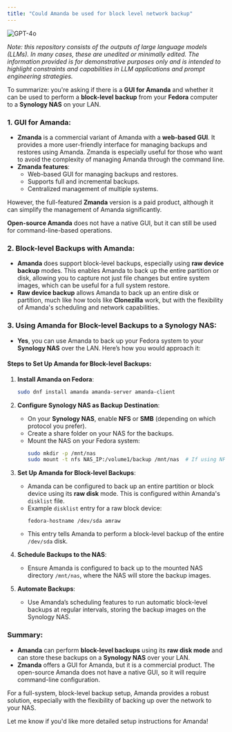 ```yaml
---
title: "Could Amanda be used for block level network backup"
---
```

![GPT-4o](https://img.shields.io/badge/GPT--4o-3333FF?style=for-the-badge&logo=openai&logoColor=white)



*Note: this repository consists of the outputs of large language models (LLMs). In many cases, these are unedited or minimally edited. The information provided is for demonstrative purposes only and is intended to highlight constraints and capabilities in LLM applications and prompt engineering strategies.*


To summarize: you're asking if there is a **GUI for Amanda** and whether it can be used to perform a **block-level backup** from your **Fedora** computer to a **Synology NAS** on your LAN.

### 1. **GUI for Amanda**:
   - **Zmanda** is a commercial variant of Amanda with a **web-based GUI**. It provides a more user-friendly interface for managing backups and restores using Amanda. Zmanda is especially useful for those who want to avoid the complexity of managing Amanda through the command line.
   - **Zmanda features**:
     - Web-based GUI for managing backups and restores.
     - Supports full and incremental backups.
     - Centralized management of multiple systems.

   However, the full-featured **Zmanda** version is a paid product, although it can simplify the management of Amanda significantly.

   **Open-source Amanda** does not have a native GUI, but it can still be used for command-line-based operations.

### 2. **Block-level Backups with Amanda**:
   - **Amanda** does support block-level backups, especially using **raw device backup** modes. This enables Amanda to back up the entire partition or disk, allowing you to capture not just file changes but entire system images, which can be useful for a full system restore.
   - **Raw device backup** allows Amanda to back up an entire disk or partition, much like how tools like **Clonezilla** work, but with the flexibility of Amanda's scheduling and network capabilities.

### 3. **Using Amanda for Block-level Backups to a Synology NAS**:
   - **Yes**, you can use Amanda to back up your Fedora system to your **Synology NAS** over the LAN. Here’s how you would approach it:
   
   #### Steps to Set Up Amanda for Block-level Backups:
   1. **Install Amanda on Fedora**:
      ```bash
      sudo dnf install amanda amanda-server amanda-client
      ```

   2. **Configure Synology NAS as Backup Destination**:
      - On your **Synology NAS**, enable **NFS** or **SMB** (depending on which protocol you prefer).
      - Create a share folder on your NAS for the backups.
      - Mount the NAS on your Fedora system:
        ```bash
        sudo mkdir -p /mnt/nas
        sudo mount -t nfs NAS_IP:/volume1/backup /mnt/nas  # If using NFS
        ```

   3. **Set Up Amanda for Block-level Backups**:
      - Amanda can be configured to back up an entire partition or block device using its **raw disk** mode. This is configured within Amanda's `disklist` file.
      - Example `disklist` entry for a raw block device:
        ```
        fedora-hostname /dev/sda amraw
        ```
      - This entry tells Amanda to perform a block-level backup of the entire `/dev/sda` disk.

   4. **Schedule Backups to the NAS**:
      - Ensure Amanda is configured to back up to the mounted NAS directory `/mnt/nas`, where the NAS will store the backup images.

   5. **Automate Backups**:
      - Use Amanda’s scheduling features to run automatic block-level backups at regular intervals, storing the backup images on the Synology NAS.

### Summary:
- **Amanda** can perform **block-level backups** using its **raw disk mode** and can store these backups on a **Synology NAS** over your LAN.
- **Zmanda** offers a GUI for Amanda, but it is a commercial product. The open-source Amanda does not have a native GUI, so it will require command-line configuration.
  
For a full-system, block-level backup setup, Amanda provides a robust solution, especially with the flexibility of backing up over the network to your NAS.

Let me know if you'd like more detailed setup instructions for Amanda!